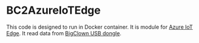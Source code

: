 # BC2AzureIoTEdge

This code is designed to run in Docker container. It is module for [Azure IoT Edge](https://azure.microsoft.com/en-us/services/iot-edge/). It read data from [BigClown USB dongle](https://www.bigclown.com/doc/tutorials/playground-setup/).

